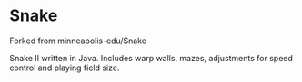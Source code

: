 # Snake
Forked from minneapolis-edu/Snake

Snake II written in Java. 
Includes warp walls, mazes, adjustments for speed control and playing field size. 
